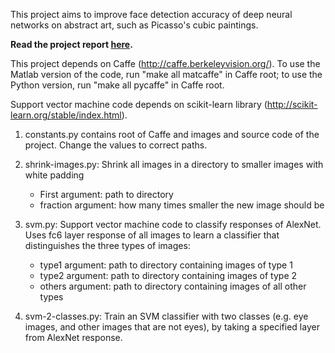 This project aims to improve face detection accuracy of deep neural networks on abstract art, such as Picasso's cubic paintings.

**Read the project report [here](https://github.com/bcliu/picasso-research/blob/master/picasso-project-report.pdf).**

This project depends on Caffe (http://caffe.berkeleyvision.org/). To use the Matlab version of the code, run "make all matcaffe" in Caffe root; to use the Python version, run "make all pycaffe" in Caffe root.

Support vector machine code depends on scikit-learn library (http://scikit-learn.org/stable/index.html).

1. constants.py contains root of Caffe and images and source code of the project. Change the values to correct paths.

2. shrink-images.py: Shrink all images in a directory to smaller images with white padding
    * First argument: path to directory
    * fraction argument: how many times smaller the new image should be

3. svm.py: Support vector machine code to classify responses of AlexNet. Uses fc6 layer response of all images to learn a classifier that distinguishes the three types of images:
    * type1 argument: path to directory containing images of type 1
    * type2 argument: path to directory containing images of type 2
    * others argument: path to directory containing images of all other types

4. svm-2-classes.py: Train an SVM classifier with two classes (e.g. eye images, and other images that are not eyes),
                  by taking a specified layer from AlexNet response.
